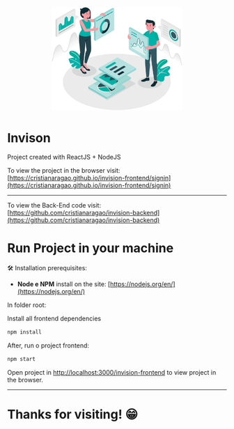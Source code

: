 <h1 align="center">
  <img src="/src/assets/Data@2x.png" alt="Invision" title="Invision" width="300">
</h1>

# Invison

Project created with ReactJS + NodeJS

To view the project in the browser visit: [https://cristianaragao.github.io/invision-frontend/signin](https://cristianaragao.github.io/invision-frontend/signin)

<hr/>

To view the Back-End code visit: [https://github.com/cristianaragao/invision-backend](https://github.com/cristianaragao/invision-backend)

# Run Project in your machine

🛠 Installation prerequisites:

* **Node e NPM** install on the site: [https://nodejs.org/en/](https://nodejs.org/en/)


In folder root:

Install all frontend dependencies

```bash
npm install
```
After, run o project frontend:

```bash
npm start
```

Open project in [http://localhost:3000/invision-frontend](http://localhost:3000/invision-frontend) to view project in the browser.

<hr>

# Thanks for visiting! :grin:
